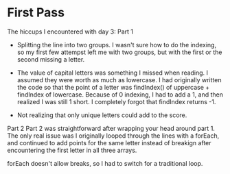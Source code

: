 # First Pass
The hiccups I encountered with day 3:
Part 1
- Splitting the line into two groups. I wasn't sure how to do the indexing, so my first few attempst left me with two groups, but with the first or the second missing a letter.

- The value of capital letters was something I missed when reading. I assumed they were worth as much as lowercase. I had originally written the code
 so that the point of a letter was findIndex() of uppercase + findIndex of lowercase. Because of 0 indexing, I had to add a 1, and then realized I was still 1 short. I completely forgot that findIndex returns -1. 

- Not realizing that only unique letters could add to the score. 

Part 2 
Part 2 was straightforward after wrapping your head around part 1. 
The only real issue was I originally looped through the lines with a forEach, and continued to add points for the same letter instead of breakign after encountering the first letter in all three arrays.

forEach doesn't allow breaks, so I had to switch for a traditional loop.



